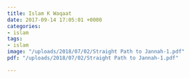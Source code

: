 ```yaml
---
title: Islam K Waqaat
date: 2017-09-14 17:05:01 +0000
categories:
- islam
tags:
- islam
image: "/uploads/2018/07/02/Straight Path to Jannah-1.pdf"
pdf: "/uploads/2018/07/02/Straight Path to Jannah-1.pdf"

---
```

